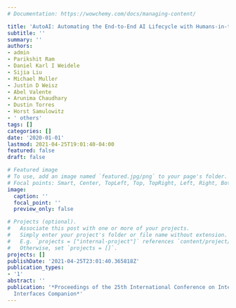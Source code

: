```yaml
---
# Documentation: https://wowchemy.com/docs/managing-content/

title: 'AutoAI: Automating the End-to-End AI Lifecycle with Humans-in-the-Loop'
subtitle: ''
summary: ''
authors:
- admin
- Parikshit Ram
- Daniel Karl I Weidele
- Sijia Liu
- Michael Muller
- Justin D Weisz
- Abel Valente
- Arunima Chaudhary
- Dustin Torres
- Horst Samulowitz
- ' others'
tags: []
categories: []
date: '2020-01-01'
lastmod: 2021-04-25T19:01:40-04:00
featured: false
draft: false

# Featured image
# To use, add an image named `featured.jpg/png` to your page's folder.
# Focal points: Smart, Center, TopLeft, Top, TopRight, Left, Right, BottomLeft, Bottom, BottomRight.
image:
  caption: ''
  focal_point: ''
  preview_only: false

# Projects (optional).
#   Associate this post with one or more of your projects.
#   Simply enter your project's folder or file name without extension.
#   E.g. `projects = ["internal-project"]` references `content/project/deep-learning/index.md`.
#   Otherwise, set `projects = []`.
projects: []
publishDate: '2021-04-25T23:01:40.365818Z'
publication_types:
- '1'
abstract: ''
publication: '*Proceedings of the 25th International Conference on Intelligent User
  Interfaces Companion*'
---
```

